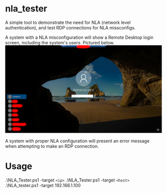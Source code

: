 # nla_tester
A simple tool to demonstrate the need for NLA (network level authentication), and test RDP connections for NLA missconfigs. 

A system with a NLA misconfiguration will show a Remote Desktop login screen, including the system's users. Pictured below.  
![alt text](https://github.com/ArronJablonowski/nla_tester/blob/main/NLA_smaller.png?raw=true)

A system with proper NLA configuration will present an error message when attempting to make an RDP connection.

Usage
=====
.\NLA_Tester.ps1 -target `<ip>`
.\NLA_Tester.ps1 -target `<host>`
.\NLA_tester.ps1 -target 192.168.1.100
